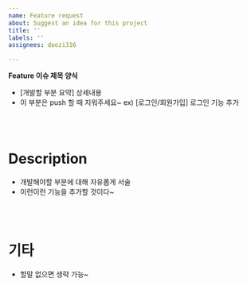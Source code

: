 ```yaml
---
name: Feature request
about: Suggest an idea for this project
title: ''
labels: ''
assignees: doozi316

---
```


**Feature 이슈 제목 양식**
- [개발할 부분 요약] 상세내용 <br/>
- 이 부분은 push 할 때 지워주세요~
ex)
[로그인/회원가입] 로그인 기능 추가

<br/>
<br/>

# Description
- 개발해야할 부분에 대해 자유롭게 서술
- 이런이런 기능을 추가할 것이다~

<br/>
<Br/>

# 기타
- 할말 없으면 생략 가능~

<br/>
<br/>
